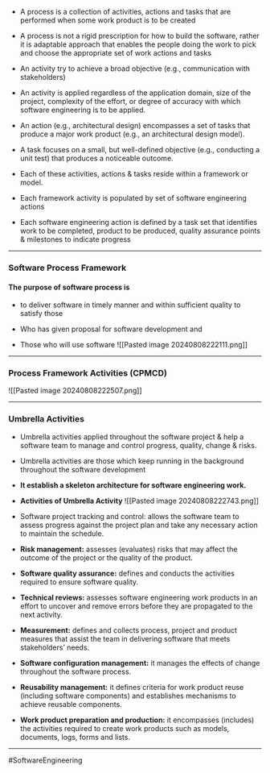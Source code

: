 - A process is a collection of activities, actions and tasks that are performed when some work product is to be created

- A process is not a rigid prescription for how to build the software, rather it is adaptable approach that enables the people doing the work to pick and choose the appropriate set of work actions and tasks

- An activity try to achieve a broad objective (e.g., communication with stakeholders)
- An activity is applied regardless of the application domain, size of the project, complexity of the effort, or degree of accuracy with which software engineering is to be applied.

- An action (e.g., architectural design) encompasses a set of tasks that produce a major work product (e.g., an architectural design model).

- A task focuses on a small, but well-defined objective (e.g., conducting a unit test) that produces a noticeable outcome.

- Each of these activities, actions & tasks reside within a framework or model.

- Each framework activity is populated by set of software engineering actions

- Each software engineering action is defined by a task set that identifies work to be completed, product to be produced, quality assurance points & milestones to indicate progress
- --
### Software Process Framework
#### The purpose of software process is
- to deliver software in timely manner and within sufficient quality to satisfy those

- Who has given proposal for software development and

- Those who will use software
![[Pasted image 20240808222111.png]]
- --
### Process Framework Activities (CPMCD)
![[Pasted image 20240808222507.png]]
- --
### Umbrella Activities
- Umbrella activities applied throughout the software project & help a software team to manage and control progress, quality, change & risks.
- Umbrella activities are those which keep running in the background throughout the software development
- **It establish a skeleton architecture for software engineering work.**
- **Activities of Umbrella Activity**
![[Pasted image 20240808222743.png]]
- Software project tracking and control: allows the software team to assess progress against the project plan and take any necessary action to maintain the schedule.

- **Risk management:** assesses (evaluates) risks that may affect the outcome of the project or the quality of the product.

- **Software quality assurance:** defines and conducts the activities required to ensure software quality.

- **Technical reviews:** assesses software engineering work products in an effort to uncover and remove errors before they are propagated to the next activity.

- **Measurement:** defines and collects process, project and product measures that assist the team in delivering software that meets stakeholders’ needs.

- **Software configuration management:** it manages the effects of change throughout the software process.

- **Reusability management:** it defines criteria for work product reuse (including software components) and establishes mechanisms to achieve reusable components.

- **Work product preparation and production:** it encompasses (includes) the activities required to create work products such as models, documents, logs, forms and lists.
---

#SoftwareEngineering 